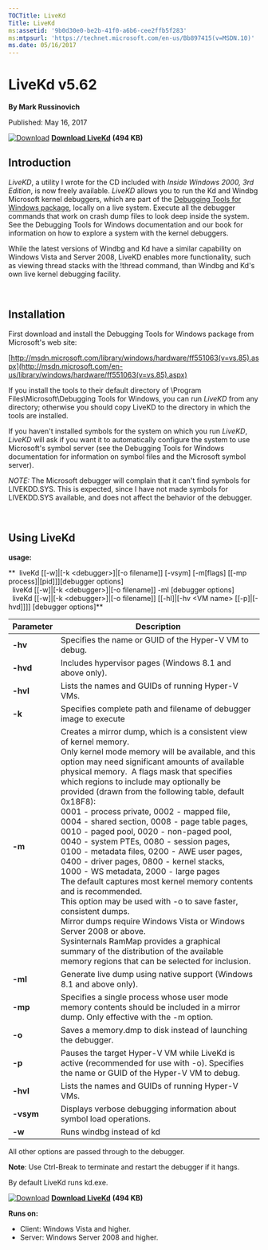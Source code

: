 ```yaml
--- 
TOCTitle: LiveKd
Title: LiveKd
ms:assetid: '9b0d30e0-be2b-41f0-a6b6-cee2ffb5f283'
ms:mtpsurl: 'https://technet.microsoft.com/en-us/Bb897415(v=MSDN.10)'
ms.date: 05/16/2017
---
```


LiveKd v5.62
============

**By Mark Russinovich**

Published: May 16, 2017

[![Download](/media/landing/sysinternals/download_sm.png)](https://download.sysinternals.com/files/LiveKD.zip) [**Download LiveKd**](https://download.sysinternals.com/files/LiveKD.zip) **(494 KB)**


## Introduction

*LiveKD*, a utility I wrote for the CD included with *Inside Windows
2000, 3rd Edition*, is now freely available. *LiveKD* allows you to run
the Kd and Windbg Microsoft kernel debuggers, which are part of the
[Debugging Tools for Windows
package](http://www.microsoft.com/whdc/devtools/debugging/default.mspx),
locally on a live system. Execute all the debugger commands that work on
crash dump files to look deep inside the system. See the Debugging Tools
for Windows documentation and our book for information on how to explore
a system with the kernel debuggers.

While the latest versions of Windbg and Kd have a similar capability on
Windows Vista and Server 2008, LiveKD enables more functionality, such
as viewing thread stacks with the !thread command, than Windbg and Kd's
own live kernel debugging facility.

 

## Installation

First download and install the Debugging Tools for Windows package from
Microsoft's web site:

[http://msdn.microsoft.com/library/windows/hardware/ff551063(v=vs.85).aspx](http://msdn.microsoft.com/en-us/library/windows/hardware/ff551063(v=vs.85).aspx)

If you install the tools to their default directory of \\Program
Files\\Microsoft\\Debugging Tools for Windows, you can run *LiveKD* from
any directory; otherwise you should copy LiveKD to the directory in
which the tools are installed.

If you haven't installed symbols for the system on which you run
*LiveKD*, *LiveKD* will ask if you want it to automatically configure
the system to use Microsoft's symbol server (see the Debugging Tools for
Windows documentation for information on symbol files and the Microsoft
symbol server).

*NOTE:* The Microsoft debugger will complain that it can't find symbols
for LIVEKDD.SYS. This is expected, since I have not made symbols for
LIVEKDD.SYS available, and does not affect the behavior of the debugger.

 

## Using LiveKd

**usage:**

**  liveKd \[\[-w\]|\[-k &lt;debugger&gt;\]|\[-o filename\]\] \[-vsym\]
\[-m\[flags\] \[\[-mp process\]|\[pid\]\]\]\[debugger options\]  
  liveKd \[\[-w\]|\[-k &lt;debugger&gt;\]|\[-o filename\]\] -ml
\[debugger options\]  
  liveKd \[\[-w\]|\[-k &lt;debugger&gt;\]|\[-o filename\]\]
\[\[-hl\]|\[-hv &lt;VM name&gt; \[\[-p\]|\[-hvd\]\]\]\] \[debugger
options\]**

|Parameter  |Description  |
|---------|---------|
|  **-hv** | Specifies the name or GUID of the Hyper-V VM to debug. |
|  **-hvd** | Includes hypervisor pages (Windows 8.1 and above only). |
|  **-hvl** | Lists the names and GUIDs of running Hyper-V VMs. |
|  **-k**  | Specifies complete path and filename of debugger image to execute |
|  **-m**  | Creates a mirror dump, which is a consistent view of kernel memory.<br /> Only kernel mode memory will be available, and this option may need significant amounts of available physical memory.  A flags mask that specifies which regions to include may optionally be provided (drawn from the following table, default 0x18F8):<br />0001 - process private, 0002 - mapped file,<br />0004 - shared section,  0008 - page table pages,<br />0010 - paged pool, 0020 - non-paged pool,<br />0040 - system PTEs, 0080 - session pages,<br />0100 - metadata files,  0200 - AWE user pages,<br />0400 - driver pages,    0800 - kernel stacks,<br />1000 - WS metadata,     2000 - large pages<br /> The default captures most kernel memory contents and is  recommended.<br /> This option may be used with -o to save faster, consistent dumps.<br /> Mirror dumps require Windows Vista or Windows Server 2008 or above.<br /> Sysinternals RamMap provides a graphical summary of the distribution of the available memory regions that can be selected for inclusion. |
|  **-ml**  | Generate live dump using native support (Windows 8.1 and above only).|
|  **-mp**  | Specifies a single process whose user mode memory contents should be included in a mirror dump. Only effective with the -m option.|
|  **-o** | Saves a memory.dmp to disk instead of launching the debugger.|
|  **-p** | Pauses the target Hyper-V VM while LiveKd is active (recommended for use with -o). Specifies the name or GUID of the Hyper-V VM to debug. |
|  **-hvl** | Lists the names and GUIDs of running Hyper-V VMs. |
|  **-vsym** | Displays verbose debugging information about symbol load operations. |
|  **-w**  | Runs windbg instead of kd |


  
All other options are passed through to the debugger.

**Note**: Use Ctrl-Break to terminate and restart the debugger if it
hangs.

By default LiveKd runs kd.exe.

[![Download](/media/landing/sysinternals/download_sm.png)](https://download.sysinternals.com/files/LiveKD.zip) [**Download LiveKd**](https://download.sysinternals.com/files/LiveKD.zip) **(494 KB)**

**Runs on:**

-   Client: Windows Vista and higher.
-   Server: Windows Server 2008 and higher.



